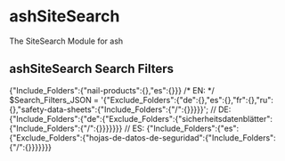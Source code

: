 # ashSiteSearch
The SiteSearch Module for ash


## ashSiteSearch Search Filters

{"Include_Folders":{"nail-products":{},"es":{}}}
/* EN: */ $Search_Filters_JSON = '{"Exclude_Folders":{"de":{},"es":{},"fr":{},"ru":{},"safety-data-sheets":{"Include_Folders":{"/":{}}}}}';
// DE: {"Include_Folders":{"de":{"Exclude_Folders":{"sicherheitsdatenblätter":{"Include_Folders":{"/":{}}}}}}}
// ES: {"Include_Folders":{"es":{"Exclude_Folders":{"hojas-de-datos-de-seguridad":{"Include_Folders":{"/":{}}}}}}}
